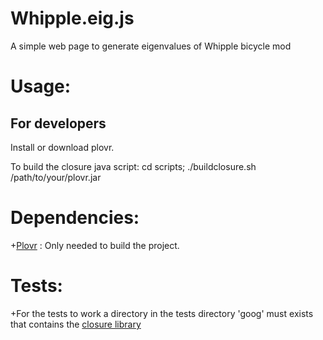 Whipple.eig.js
==============

A simple web page to generate eigenvalues of Whipple bicycle mod

Usage:
=================


For developers
--------------------
Install or download plovr.

To build the closure java script:
     cd scripts;
     ./buildclosure.sh /path/to/your/plovr.jar

Dependencies:
==============
+[Plovr](http://plovr.com/) : Only needed to build the project.

Tests:
=============================
+For the tests to work a directory in the tests directory 'goog' must exists that
contains the [closure library](https://developers.google.com/closure/library/)